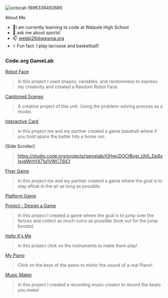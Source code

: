 ![octocat-1696338492685](https://github.com/Jacktwebb/jacktwebb/assets/146844010/6b00fd93-14f1-4159-8185-f44dc96db462)

About Me
- 🌱I am currently learning to code at Walpole High School
- 💬 ask me about sports!
- 📫 webbj26@wpsma.org
- ⚡ Fun fact: I play lacrosse and basketball!

### Code.org GameLab

[Robot Face](https://studio.code.org/s/csd3-2023/lessons/7/levels/2)
> In this project I used shapes, variables, and randomness to express my creativity and created a Random Robot Face.

[Captioned Scenes](https://studio.code.org/projects/gamelab/55r6cH8HSPxE1ydkwwAi7jqQoo6BMMFfXSa1Vh459E0)
> A creative project of this unit. Using the problem-solving process as a model.

[Interactive Card](https://studio.code.org/projects/gamelab/VYWMN0GF4NNOfm3lfvyfFFs-Ujm9Pe7SKUgDQjH8BAw)
> In this project me and my partner created a game baseball where if you hold space the batter hits a home run.

[Side Scroller]
>https://studio.code.org/projects/gamelab/jOHwcDOCtBvgr_Uh5_Dp6xIsvdWrhY471p1VWCT6ICI
>
[Flyer Game](https://studio.code.org/projects/gamelab/62Rl1O6xGS0N6FHusfr2fkWCQuHhjNLfuksiWqookLc)
> In this project me and my partner created a game where the goal is to stay afloat in the air as long as possible.

[Platform Game](https://studio.code.org/projects/gamelab/lgz4Mr22hYm56XgGN9evc-N2GFbfOPl8ULv9-rU9jSQ)

[Project - Design a Game](https://studio.code.org/projects/gamelab/enpoRdMnDZ41iFUvaqNhAqRVDrF8k5IgNf__ZvF9oKw)
>In this project I created a game where the goal is to jump over the fences and collect as much coins as possible (look out for the jump boosts)

[Hello It's Me](https://ai2.appinventor.mit.edu/#5827418822410240) 
> In this project click on the instruments to make them play!

[My Piano](https://ai2.appinventor.mit.edu/#5574674089902080)
> Click on the keys of the paino to mimic the sound of a real Piano!

[Music Maker](https://ai2.appinventor.mit.edu/#6360560192847872)
> In this project I created a recording music creator to record the beats you make!
